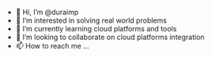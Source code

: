 - 👋 Hi, I’m @duraimp
- 👀 I’m interested in solving real world problems
- 🌱 I’m currently learning cloud platforms and tools
- 💞️ I’m looking to collaborate on cloud platforms integration
- 📫 How to reach me ...

<!---
duraimp/duraimp is a ✨ special ✨ repository because its `README.md` (this file) appears on your GitHub profile.
You can click the Preview link to take a look at your changes.
--->
